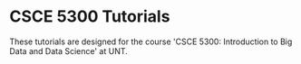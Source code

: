 # CSCE 5300 Tutorials
These tutorials are designed for the course 'CSCE 5300: Introduction to Big Data and Data Science' at UNT.
